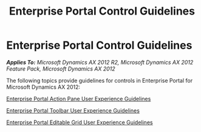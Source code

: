 ﻿---
title: Enterprise Portal Control Guidelines
TOCTitle: Enterprise Portal Control Guidelines
ms:assetid: fc400181-d192-4595-9a40-f18dfa72add2
ms:mtpsurl: https://msdn.microsoft.com/en-us/library/Gg886618(v=AX.60)
ms:contentKeyID: 35267982
ms.date: 11/07/2012
mtps_version: v=AX.60
---

# Enterprise Portal Control Guidelines 


_**Applies To:** Microsoft Dynamics AX 2012 R2, Microsoft Dynamics AX 2012 Feature Pack, Microsoft Dynamics AX 2012_

The following topics provide guidelines for controls in Enterprise Portal for Microsoft Dynamics AX 2012:

[Enterprise Portal Action Pane User Experience Guidelines](enterprise-portal-action-pane-user-experience-guidelines.md)

[Enterprise Portal Toolbar User Experience Guidelines](enterprise-portal-toolbar-user-experience-guidelines.md)

[Enterprise Portal Editable Grid User Experience Guidelines](enterprise-portal-editable-grid-user-experience-guidelines.md)

